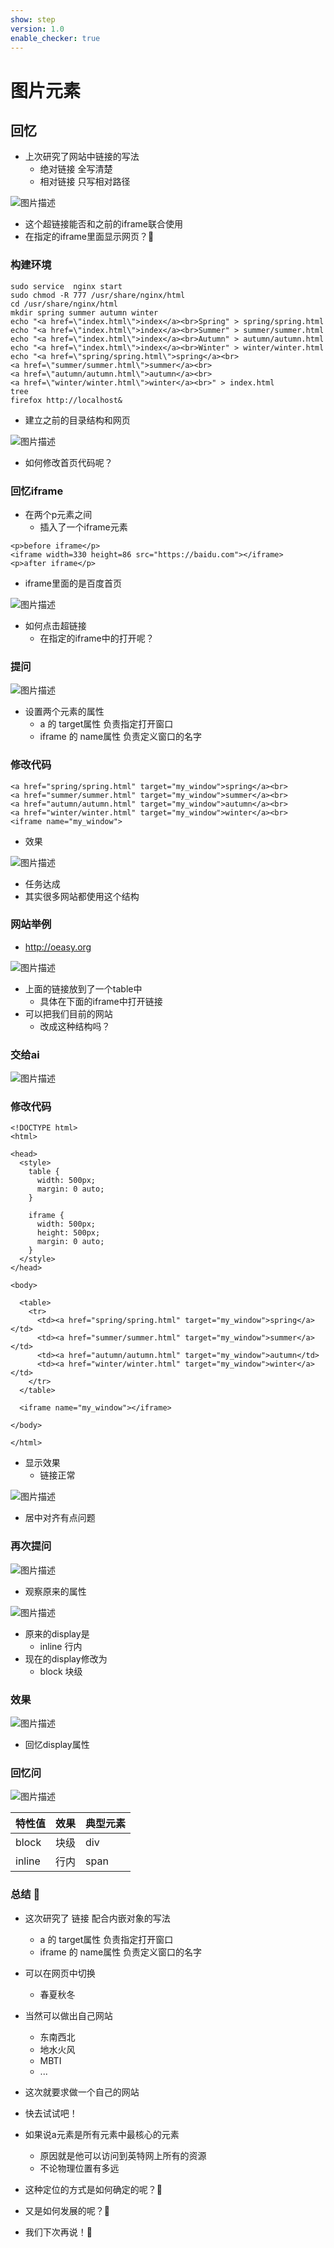 ```yaml
---
show: step
version: 1.0
enable_checker: true
---
```


# 图片元素

## 回忆

- 上次研究了网站中链接的写法
	- 绝对链接 全写清楚
	- 相对链接 只写相对路径

![图片描述](https://doc.shiyanlou.com/courses/3781/labs/2890725/uid1190679-20241009-1728479938521) 

- 这个超链接能否和之前的iframe联合使用
- 在指定的iframe里面显示网页？🤔

### 构建环境

```
sudo service  nginx start
sudo chmod -R 777 /usr/share/nginx/html
cd /usr/share/nginx/html
mkdir spring summer autumn winter
echo "<a href=\"index.html\">index</a><br>Spring" > spring/spring.html
echo "<a href=\"index.html\">index</a><br>Summer" > summer/summer.html
echo "<a href=\"index.html\">index</a><br>Autumn" > autumn/autumn.html
echo "<a href=\"index.html\">index</a><br>Winter" > winter/winter.html
echo "<a href=\"spring/spring.html\">spring</a><br>
<a href=\"summer/summer.html\">summer</a><br>
<a href=\"autumn/autumn.html\">autumn</a><br>
<a href=\"winter/winter.html\">winter</a><br>" > index.html
tree
firefox http://localhost&
```

- 建立之前的目录结构和网页

![图片描述](https://doc.shiyanlou.com/courses/3781/labs/2890725/uid1190679-20241009-1728471467424) 

- 如何修改首页代码呢？

### 回忆iframe

- 在两个p元素之间
	- 插入了一个iframe元素

```
<p>before iframe</p>
<iframe width=330 height=86 src="https://baidu.com"></iframe>
<p>after iframe</p>
```

- iframe里面的是百度首页

![图片描述](https://doc.shiyanlou.com/courses/uid1190679-20240706-1720258406284) 

- 如何点击超链接
	- 在指定的iframe中的打开呢？

### 提问

![图片描述](https://doc.shiyanlou.com/courses/3781/labs/2891079/uid1190679-20241011-1728604119455)

- 设置两个元素的属性
	- a 的 target属性 负责指定打开窗口
	- iframe 的 name属性 负责定义窗口的名字

### 修改代码

```
<a href="spring/spring.html" target="my_window">spring</a><br>
<a href="summer/summer.html" target="my_window">summer</a><br>
<a href="autumn/autumn.html" target="my_window">autumn</a><br>
<a href="winter/winter.html" target="my_window">winter</a><br>
<iframe name="my_window">
```

- 效果

![图片描述](https://doc.shiyanlou.com/courses/3781/labs/2891079/uid1190679-20241011-1728604639745) 

- 任务达成
- 其实很多网站都使用这个结构

### 网站举例

- http://oeasy.org

![图片描述](https://doc.shiyanlou.com/courses/3781/labs/2891079/uid1190679-20241011-1728604862383)

- 上面的链接放到了一个table中
	- 具体在下面的iframe中打开链接
- 可以把我们目前的网站
	- 改成这种结构吗？

### 交给ai

![图片描述](https://doc.shiyanlou.com/courses/3781/labs/2891079/uid1190679-20241011-1728605086398) 

### 修改代码

```
<!DOCTYPE html>
<html>

<head>
  <style>
    table {
      width: 500px;
      margin: 0 auto;
    }

    iframe {
      width: 500px;
      height: 500px;
      margin: 0 auto;
    }
  </style>
</head>

<body>

  <table>
    <tr>
      <td><a href="spring/spring.html" target="my_window">spring</a></td>
      <td><a href="summer/summer.html" target="my_window">summer</a></td>
      <td><a href="autumn/autumn.html" target="my_window">autumn</td>
      <td><a href="winter/winter.html" target="my_window">winter</a></td>
    </tr>
  </table>

  <iframe name="my_window"></iframe>

</body>

</html>
```

- 显示效果
	- 链接正常

![图片描述](https://doc.shiyanlou.com/courses/3781/labs/2891079/uid1190679-20241011-1728605248953) 

- 居中对齐有点问题

### 再次提问

![图片描述](https://doc.shiyanlou.com/courses/3781/labs/2891079/uid1190679-20241011-1728605432710) 

- 观察原来的属性

![图片描述](https://doc.shiyanlou.com/courses/3781/labs/2891079/uid1190679-20241011-1728605475179) 

- 原来的display是
	- inline 行内
- 现在的display修改为
	- block 块级

### 效果

![图片描述](https://doc.shiyanlou.com/courses/3781/labs/2891079/uid1190679-20241011-1728605575518)

- 回忆display属性

### 回忆问

![图片描述](https://doc.shiyanlou.com/courses/3781/labs/2891079/uid1190679-20241011-1728605649359) 

|特性值|效果|典型元素|
|----|----|---|
|block|块级|div|
|inline|行内|span|


### 总结 🤔

- 这次研究了 链接 配合内嵌对象的写法
	- a 的 target属性 负责指定打开窗口
	- iframe 的 name属性 负责定义窗口的名字
- 可以在网页中切换
	- 春夏秋冬
- 当然可以做出自己网站
	- 东南西北
	- 地水火风
	- MBTI
	- ...
- 这次就要求做一个自己的网站
- 快去试试吧！

- 如果说a元素是所有元素中最核心的元素
	- 原因就是他可以访问到英特网上所有的资源
	- 不论物理位置有多远
- 这种定位的方式是如何确定的呢？🤔
- 又是如何发展的呢？🤔
- 我们下次再说！👋
